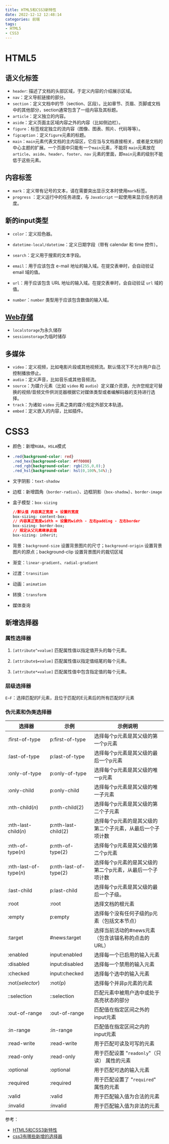 ```yaml
---
title: HTML5和CSS3新特性
date: 2022-12-12 12:48:14
categories: 前端
tags:
- HTML5
- CSS3
---
```


# HTML5

## 语义化标签

- `header`: 描述了文档的头部区域，于定义内容的介绍展示区域。
- `nav`：定义导航链接的部分。
- `section`：定义文档中的节（section、区段）。比如章节、页眉、页脚或文档中的其他部分，section通常包含了⼀组内容及其标题。
- `article`：定义独立的内容。
- `aside`：定义页面主区域内容之外的内容（比如侧边栏）。
- `figure`：标签规定独立的流内容（图像、图表、照片、代码等等）。
- `figcaption`：定义`figure`元素的标题。
- `main`：`main`元素代表文档的主内容区，它应当与文档直接相关，或者是文档的中心主题的扩展。一个页面中只能有一个`main`元素，不能将 `main`元素放在 `article`、`aside`、`header`、`footer`、`nav` 元素的里面，即`main`元素的级别不能低于这些元素。

## 内容标签

- `mark`：定义带有记号的文本，请在需要突出显示文本时使用`mark`标签。
- `progress` ：定义运行中的任务进度，与 `JavaScript` 一起使用来显示任务的进度。

## 新的input类型

- `color`：定义拾色器。
- `datetime-local/datetime`：定义日期字段（带有 calendar 和 time 控件）。

- `search`：定义用于搜索的文本字段。
- `email`：用于应该包含 e-mail 地址的输入域。在提交表单时，会自动验证 email 域的值。
- `url`：用于应该包含 URL 地址的输入域。在提交表单时，会自动验证 `url` 域的值。
- `number`：`number` 类型用于应该包含数值的输入域。

## [Web存储](https://cjhsyc.github.io/2022/10/23/cookie%E3%80%81session%E5%92%8C%E6%9C%AC%E5%9C%B0%E5%AD%98%E5%82%A8/)

- `localstorage`为永久储存
- `sessionstorage`为临时储存

## 多媒体

- `video`：定义视频，比如电影片段或其他视频流。默认情况下不允许用户自己控制播放停止。
- `audio`：定义声音，比如音乐或其他音频流。
- `source`：为媒介元素（比如 `video` 和 `audio`）定义媒介资源，允许您规定可替换的视频/音频文件供浏览器根据它对媒体类型或者编解码器的支持进行选择。
- `track`：为诸如 `video` 元素之类的媒介规定外部文本轨道。
- `embed`：定义嵌入的内容，比如插件。

# CSS3

- 颜色：新增`RGBA`，`HSLA`模式

- ```css
  .red{background-color: red}
  .red_hex{background-color: #ff0000}
  .red_rgb{background-color: rgb(255,0,0);}
  .red_hsl{background-color: hsl(0,100%,54%);}
  ```

- 文字阴影：`text-shadow`

- 边框：新增圆角（`border-radius`）、边框阴影（`box-shadow`）、`border-image`

- 盒子模型：`box-sizing`

  ```css
  //默认值 内容真正宽度 = 设置的宽度
  box-sizing: content-box; 
  // 内容真正宽度width = 设置的width - 左右padding - 左右border
  box-sizing: border-box; 
  // 规定从父元素继承此值
  box-sizing: inherit;
  ```

- 背景：`background-size` 设置背景图片的尺寸；`background-origin` 设置背景图片的原点；background-clip 设置背景图片的裁切区域

- 渐变：`linear-gradient`、`radial-gradient`

- 过渡：`transition`

- 动画：`animation`

- 转换：`transform`

- 媒体查询

## 新增选择器

### 属性选择器

1. `[attribute^=value]` 匹配属性值以指定值开头的每个元素。

2. `[attribute$=value]` 匹配属性值以指定值结尾的每个元素。

3. `[attribute*=value]` 匹配属性值中包含指定值的每个元素。

### 层级选择器

`E~F`：选择匹配的F元素，且位于匹配的E元素后的所有匹配的F元素

### 伪元素和伪类选择器

| 选择器                 | 示例                  | 示例说明                                                  |
| ---------------------- | --------------------- | --------------------------------------------------------- |
| :first-of-type         | p:first-of-type       | 选择每个p元素是其父级的第一个p元素                        |
| :last-of-type          | p:last-of-type        | 选择每个p元素是其父级的最后一个p元素                      |
| :only-of-type          | p:only-of-type        | 选择每个p元素是其父级的唯一p元素                          |
| :only-child            | p:only-child          | 选择每个p元素是其父级的唯一子元素                         |
| :nth-child(*n*)        | p:nth-child(2)        | 选择每个p元素是其父级的第二个子元素                       |
| :nth-last-child(*n*)   | p:nth-last-child(2)   | 选择每个p元素的是其父级的第二个子元素，从最后一个子项计数 |
| :nth-of-type(*n*)      | p:nth-of-type(2)      | 选择每个p元素是其父级的第二个p元素                        |
| :nth-last-of-type(*n*) | p:nth-last-of-type(2) | 选择每个p元素的是其父级的第二个p元素，从最后一个子项计数  |
| :last-child            | p:last-child          | 选择每个p元素是其父级的最后一个子级。                     |
| :root                  | :root                 | 选择文档的根元素                                          |
| :empty                 | p:empty               | 选择每个没有任何子级的p元素（包括文本节点）               |
| :target                | #news:target          | 选择当前活动的#news元素（包含该锚名称的点击的URL）        |
| :enabled               | input:enabled         | 选择每一个已启用的输入元素                                |
| :disabled              | input:disabled        | 选择每一个禁用的输入元素                                  |
| :checked               | input:checked         | 选择每个选中的输入元素                                    |
| :not(*selector*)       | :not(p)               | 选择每个并非p元素的元素                                   |
| ::selection            | ::selection           | 匹配元素中被用户选中或处于高亮状态的部分                  |
| :out-of-range          | :out-of-range         | 匹配值在指定区间之外的input元素                           |
| :in-range              | :in-range             | 匹配值在指定区间之内的input元素                           |
| :read-write            | :read-write           | 用于匹配可读及可写的元素                                  |
| :read-only             | :read-only            | 用于匹配设置 "`readonly`"（只读） 属性的元素              |
| :optional              | :optional             | 用于匹配可选的输入元素                                    |
| :required              | :required             | 用于匹配设置了 "`required`" 属性的元素                    |
| :valid                 | :valid                | 用于匹配输入值为合法的元素                                |
| :invalid               | :invalid              | 用于匹配输入值为非法的元素                                |



参考：

- [HTML5和CSS3新特性](https://blog.csdn.net/m0_60263299/article/details/124724891)
- [css3有哪些新增的选择器](https://www.php.cn/website-design-ask-485901.html)
